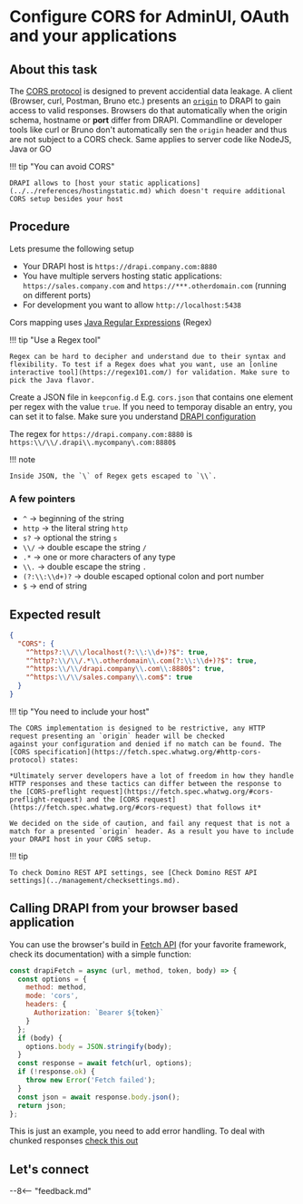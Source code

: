 # Configure CORS for AdminUI, OAuth and your applications

## About this task

The [CORS protocol](https://fetch.spec.whatwg.org/#http-cors-protocol) is designed to prevent accidential data leakage. A client (Browser, curl, Postman, Bruno etc.) presents an [`origin`](https://developer.mozilla.org/en-US/docs/Web/HTTP/Reference/Headers/Origin) to DRAPI to gain access to valid responses. Browsers do that automatically when the origin schema, hostname or **port** differ from DRAPI. Commandline or developer tools like curl or Bruno don't automatically sen the `origin` header and thus are not subject to a CORS check. Same applies to server code like NodeJS, Java or GO

!!! tip "You can avoid CORS"

    DRAPI allows to [host your static applications](../../references/hostingstatic.md) which doesn't require additional CORS setup besides your host

## Procedure

Lets presume the following setup

- Your DRAPI host is `https://drapi.company.com:8880`
- You have multiple servers hosting static applications: `https://sales.company.com` and `https://***.otherdomain.com` (running on different ports)
- For development you want to allow `http://localhost:5438`

Cors mapping uses [Java Regular Expressions](https://www.w3schools.com/java/java_regex.asp) (Regex)

!!! tip "Use a Regex tool"

    Regex can be hard to decipher and understand due to their syntax and flexibility. To test if a Regex does what you want, use an [online interactive tool](https://regex101.com/) for validation. Make sure to pick the Java flavor.

Create a JSON file in `keepconfig.d` E.g. `cors.json` that contains one element per regex with the value `true`. If you need to temporay disable an entry, you can set it to false. Make sure you understand [DRAPI configuration](../../references/understandingconfig.md)

The regex for `https://drapi.company.com:8880` is `https:\\/\\/.drapi\\.mycompany\.com:8880$`

!!! note

    Inside JSON, the `\` of Regex gets escaped to `\\`.

### A few pointers

- `^` &rarr; beginning of the string
- `http` &rarr; the literal string `http`
- `s?` &rarr; optional the string `s`
- `\\/` &rarr; double escape the string `/`
- `.*` &rarr; one or more characters of any type
- `\\.` &rarr; double escape the string `.`
- `(?:\\:\\d+)?` &rarr; double escaped optional colon and port number
- `$` &rarr; end of string

## Expected result

```json
{
  "CORS": {
    "^https?:\\/\\/localhost(?:\\:\\d+)?$": true,
    "^http?:\\/\\/.*\\.otherdomain\\.com(?:\\:\\d+)?$": true,
    "^https:\\/\\/drapi.company\\.com\\:8880$": true,
    "^https:\\/\\/sales.company\\.com$": true
  }
}
```

!!! tip "You need to include your host"

    The CORS implementation is designed to be restrictive, any HTTP request presenting an `origin` header will be checked
    against your configuration and denied if no match can be found. The [CORS specification](https://fetch.spec.whatwg.org/#http-cors-protocol) states:

    *Ultimately server developers have a lot of freedom in how they handle HTTP responses and these tactics can differ between the response to the [CORS-preflight request](https://fetch.spec.whatwg.org/#cors-preflight-request) and the [CORS request](https://fetch.spec.whatwg.org/#cors-request) that follows it*

    We decided on the side of caution, and fail any request that is not a match for a presented `origin` header. As a result you have to include your DRAPI host in your CORS setup.

!!! tip

    To check Domino REST API settings, see [Check Domino REST API settings](../management/checksettings.md).

## Calling DRAPI from your browser based application

You can use the browser's build in [Fetch API](https://developer.mozilla.org/en-US/docs/Web/API/Fetch_API/Using_Fetch) (for your favorite framework, check its documentation) with a simple function:

```js
const drapiFetch = async (url, method, token, body) => {
  const options = {
    method: method,
    mode: 'cors',
    headers: {
      Authorization: `Bearer ${token}`
    }
  };
  if (body) {
    options.body = JSON.stringify(body);
  }
  const response = await fetch(url, options);
  if (!response.ok) {
    throw new Error('Fetch failed');
  }
  const json = await response.body.json();
  return json;
};
```

This is just an example, you need to add error handling. To deal with chunked responses [check this out](https://www.wissel.net/blog/2023/07/handle-http-chunked-responses.html)

## Let's connect

--8<-- "feedback.md"
